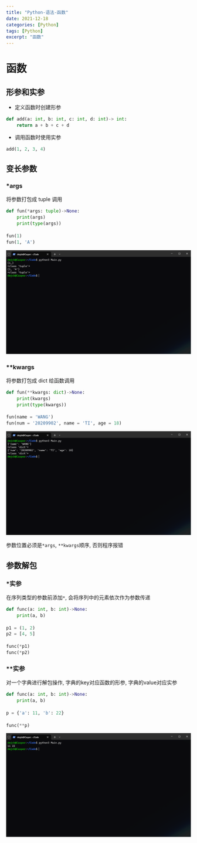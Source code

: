 ```yaml
---
title: "Python-语法-函数"
date: 2021-12-18
categories: [Python]
tags: [Python]
excerpt: "函数"
---
```


# 函数

## 形参和实参

- 定义函数时创建形参

```py
def add(a: int, b: int, c: int, d: int)-> int:
    return a + b + c + d
```

- 调用函数时使用实参

```py
add(1, 2, 3, 4)
```

## 变长参数

### *args

将参数打包成 tuple 调用

```py
def fun(*args: tuple)->None:
    print(args)
    print(type(args))

fun(1)
fun(1, 'A')
```

![](https://raw.githubusercontent.com/dmjcb/SelfImgur/main/20241021194704.png)

### **kwargs

将参数打包成 dict 给函数调用

```py
def fun(**kwargs: dict)->None:
    print(kwargs)
    print(type(kwargs))

fun(name = 'WANG')
fun(num = '20209902', name = 'TI', age = 18)
```

![](https://raw.githubusercontent.com/dmjcb/SelfImgur/main/20241021194756.png)

参数位置必须是`*args`, `**kwargs`顺序, 否则程序报错

## 参数解包

### *实参

在序列类型的参数前添加`*`, 会将序列中的元素依次作为参数传递

```py
def func(a: int, b: int)->None:
    print(a, b)

p1 = (1, 2)
p2 = [4, 5]

func(*p1)
func(*p2)
```

### **实参

对一个字典进行解包操作, 字典的key对应函数的形参, 字典的value对应实参

```py
def func(a: int, b: int)->None:
    print(a, b)

p = {'a': 11, 'b': 22}

func(**p)
```

![](https://raw.githubusercontent.com/dmjcb/SelfImgur/main/20241021194836.png)